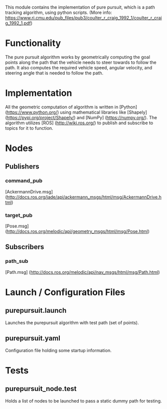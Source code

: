 This module contains the implementation of pure pursuit, which is a path tracking algorithm, using python scripts. (More info: https://www.ri.cmu.edu/pub_files/pub3/coulter_r_craig_1992_1/coulter_r_craig_1992_1.pdf)

# Functionality

The pure pursuit algorithm works by geometrically computing the goal points along the path that the vehicle needs to steer towards to follow the path. It also computes the required vehicle speed, angular velocity, and steering angle that is needed to follow the path.

# Implementation

All the geometric computation of algorithm is written in [Python] (https://www.python.org/) using mathematical libraries like [Shapely] (https://pypi.org/project/Shapely/) and [NumPy] (https://numpy.org/). The algorithm utilizes [ROS] (http://wiki.ros.org/) to publish and subscribe to topics for it to function.

# Nodes

## Publishers

### command_pub
[AckermannDrive.msg] (http://docs.ros.org/jade/api/ackermann_msgs/html/msg/AckermannDrive.html)

### target_pub
[Pose.msg] (http://docs.ros.org/melodic/api/geometry_msgs/html/msg/Pose.html)

## Subscribers

### path_sub
[Path.msg] (http://docs.ros.org/melodic/api/nav_msgs/html/msg/Path.html)

# Launch / Configuration Files

## purepursuit.launch

Launches the purepursuit algorithm with test path (set of points).

## purepursuit.yaml

Configuration file holding some startup information.

# Tests

## purepursuit_node.test

Holds a list of nodes to be launched to pass a static dummy path for testing.
